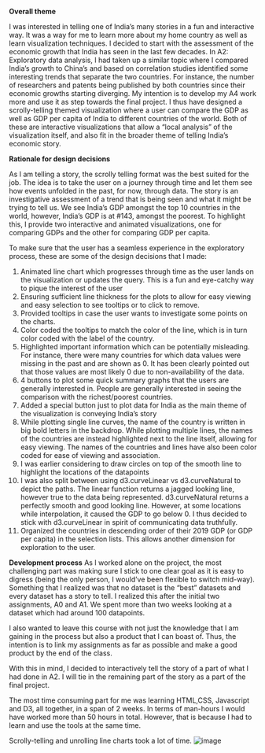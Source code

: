 **Overall theme**

I was interested in telling one of India’s many stories in a fun and interactive way. It was a way for me to learn more about my home country as well as learn visualization techniques. I decided to start with the assessment of the economic growth that India has seen in the last few decades. 
In A2: Exploratory data analysis, I had taken up a similar topic where I compared India’s growth to China’s and based on correlation studies identified some interesting trends that separate the two countries. For instance, the number of researchers and patents being published by both countries since their economic growths starting diverging. 
My intention is to develop my A4 work more and use it as step towards the final project. I thus have designed a scrolly-telling themed visualization where a user can compare the GDP as well as GDP per capita of India to different countries of the world. Both of these are interactive visualizations that allow a “local analysis” of the visualization itself, and also fit in the broader theme of telling India’s economic story. 

**Rationale for design decisions**

As I am telling a story, the scrolly telling format was the best suited for the job. The idea is to take the user on a journey through time and let them see how events unfolded in the past, for now, through data. 
The story is an investigative assessment of a trend that is being seen and what it might be trying to tell us. We see India’s GDP amongst the top 10 countries in the world, however, India’s GDP is at #143, amongst the poorest. To highlight this, I provide two interactive and animated visualizations, one for comparing GDPs and the other for comparing GDP per capita. 

To make sure that the user has a seamless experience in the exploratory process, these are some of the design decisions that I made:

1.	Animated line chart which progresses through time as the user lands on the visualization or updates the query. This is a fun and eye-catchy way to pique the interest of the user
2.	Ensuring sufficient line thickness for the plots to allow for easy viewing and easy selection to see tooltips or to click to remove. 
3.	Provided tooltips in case the user wants to investigate some points on the charts. 
4.	Color coded the tooltips to match the color of the line, which is in turn color coded with the label of the country. 
5.	Highlighted important information which can be potentially misleading. For instance, there were many countries for which data values were missing in the past and are shown as 0. It has been clearly pointed out that those values are most likely 0 due to non-availability of the data. 
6.	4 buttons to plot some quick summary graphs that the users are generally interested in. People are generally interested in seeing the comparison with the richest/poorest countries. 
7.	Added a special button just to plot data for India as the main theme of the visualization is conveying India’s story
8.	While plotting single line curves, the name of the country is written in big bold letters in the backdrop. While plotting multiple lines, the names of the countries are instead highlighted next to the line itself, allowing for easy viewing. The names of the countries and lines have also been color coded for ease of viewing and association.
9.	I was earlier considering to draw circles on top of the smooth line to highlight the locations of the datapoints
10.	 I was also split between using d3.curveLinear vs d3.curveNatural to depict the paths. The linear function returns a jagged looking line, however true to the data being represented. d3.curveNatural returns a perfectly smooth and good looking line. However, at some locations while interpolation, it caused the GDP to go below 0. I thus decided to stick with d3.curveLinear in spirit of communicating data truthfully. 
11.	Organized the countries in descending order of their 2019 GDP (or GDP per capita) in the selection lists. This allows another dimension for exploration to the user. 




**Development process**
As I worked alone on the project, the most challenging part was making sure I stick to one clear goal as it is easy to digress (being the only person, I would’ve been flexible to switch mid-way). 
Something that I realized was that no dataset is the “best” datasets and every dataset has a story to tell. I realized this after the initial two assignments, A0 and A1. We spent more than two weeks looking at a dataset which had around 100 datapoints. 

I also wanted to leave this course with not just the knowledge that I am gaining in the process but also a product that I can boast of. Thus, the intention is to link my assignments as far as possible and make a good product by the end of the class. 

With this in mind, I decided to interactively tell the story of a part of what I had done in A2. I will tie in the remaining part of the story as a part of the final project. 

The most time consuming part for me was learning HTML,CSS, Javascript and D3, all together, in a span of 2 weeks. In terms of man-hours I would have worked more than  50 hours in total. However, that is because I had to learn and use the tools at the same time.  

Scrolly-telling and unrolling line charts took a lot of time. 
![image](https://user-images.githubusercontent.com/70688232/114652587-2a244b00-9cb4-11eb-9274-669c2946f611.png)
